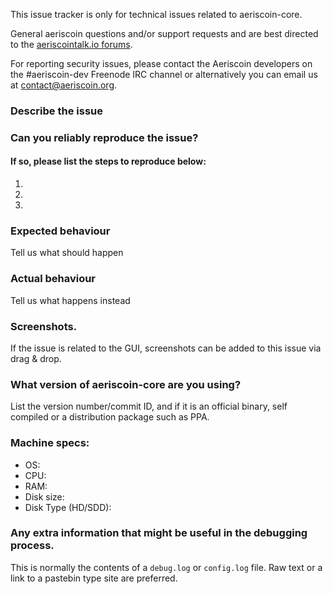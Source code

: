 <!--- Remove sections that do not apply -->

This issue tracker is only for technical issues related to aeriscoin-core.

General aeriscoin questions and/or support requests and are best directed to the [aeriscointalk.io forums](https://aeriscointalk.io/).

For reporting security issues, please contact the Aeriscoin developers on the #aeriscoin-dev Freenode IRC channel or alternatively you can email us at contact@aeriscoin.org.

### Describe the issue

### Can you reliably reproduce the issue?
#### If so, please list the steps to reproduce below:
1.
2.
3.

### Expected behaviour
Tell us what should happen

### Actual behaviour
Tell us what happens instead

### Screenshots.
If the issue is related to the GUI, screenshots can be added to this issue via drag & drop.

### What version of aeriscoin-core are you using?
List the version number/commit ID, and if it is an official binary, self compiled or a distribution package such as PPA.

### Machine specs:
- OS:
- CPU:
- RAM:
- Disk size:
- Disk Type (HD/SDD):

### Any extra information that might be useful in the debugging process.
This is normally the contents of a `debug.log` or `config.log` file. Raw text or a link to a pastebin type site are preferred.
